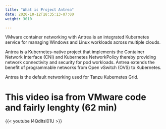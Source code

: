 ```yaml
---
title: "What is Project Antrea"
date: 2020-10-12T18:35:13-07:00
weight: 3010

---
```


VMware container networking with Antrea is an integrated Kubernetes service for managing Windows and Linux workloads across multiple clouds.  

Antrea is a Kubernetes-native project that implements the Container Network Interface (CNI) and Kubernetes NetworkPolicy thereby providing network connectivity and security for pod workloads. Antrea extends the benefit of programmable networks from Open vSwitch (OVS) to Kubernetes.  

Antrea is the default networking used for Tanzu Kubernetes Grid.  

This video isa from VMware code and  fairly lenghty (62 min)
=======

{{< youtube l4Qdltsl01U >}}
